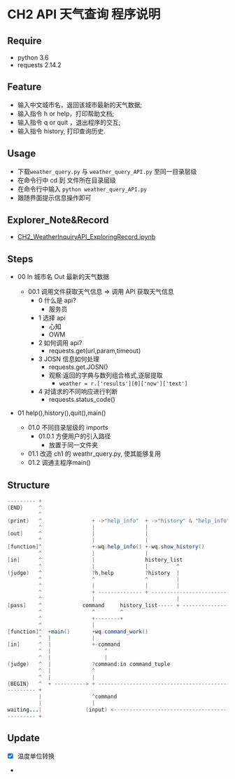 # CH2  API 天气查询 程序说明

## Require

- python 3.6
- requests 2.14.2

## Feature

- 输入中文城市名，返回该城市最新的天气数据;
- 输入指令 h or help，打印帮助文档;
- 输入指令 q or quit ，退出程序的交互;
- 输入指令 history, 打印查询历史.

## Usage

- 下载`weather_query.py` 与 `weather_query_API.py` 至同一目录层级
- 在命令行中 cd 到 文件所在目录层级
- 在命令行中输入 `python weather_query_API.py`
- 跟随界面提示信息操作即可

## Explorer_Note&Record

- [CH2\_WeatherInquiryAPI\_ExploringRecord.ipynb](https://github.com/NBR-hugh/Py101-004/blob/master/Chap2/note/CH2_WeatherInquiryAPI_ExploringRecord.ipynb)

## Steps

- 00 In 城市名 Out 最新的天气数据
    - 00.1 调用文件获取天气信息 => 调用 API 获取天气信息
        - 0 什么是 api?
            - 服务员
        - 1 选择 api
            - 心知
            - OWM
        - 2 如何调用 api?
            - requests.get(url,param,timeout)
        - 3 JOSN 信息如何处理
            - requests.get.JOSN()
            - 观察:返回的字典与数列组合格式,逐层提取
                - `weather = r.['results'][0]['now']['text']`
        - 4 对请求的不同响应进行判断
            - requests.status_code()

- 01 help(),history(),quit(),main()
    - 01.0 不同目录层级的 imports
        - 01.0.1 方便用户的引入路径
            - 放置于同一文件夹
    - 01.1 改造 ch1 的 weathr_query.py, 使其能够复用
    - 01.2 调通主程序main()

## Structure


```java
--------- +
{END}     ^                                                               + ->exit()
          ^                                                               |
(print)   ^                + ->"help_info"  + ->"history" & "help_info"   |               + ->"c error"    + -> "city,weather,temp"            + -> 'NOT FOND'
          ^                |                |                             |               |                |                                   |
[out]     ^                |                |                             |               |                +-> weather_dict,history_list       +-------> + ---> +
          ^                |                |                             |               |                |                                   |         ^      |
[function]^                +-wq.help_info() +-wq.show_history()           +-wq.quit()     |                +-json_handle()                     |         |      |
          ^                |                |                             |               |                |                                   |         |      |
[in]      ^                |                history_list                  +history_list   |                +response,weather_dict,history_list |         |      |
          ^                |                |         ^                   |         ^     |                |                   ^         ^     |         |      |
(judge)   ^                ?h,help          ?history  |                   ?quit     |     ?else            ?200                |         |     ?404      ?else  |
          ^                ^                ^         |                   ^         |     ^                ^                   |         |     ^         ^      |
          ^                |                |         |                   |         |     |                |                   |         |     |         |      |
          ^                + -------------- + --------------------------- + ------------- +                + --------------------------------- + ------- +      |
          ^                |                          |                             |                      |                   |         |                      |
[pass]    ^             command     history_list----- + --------------------------- +             response.status_code         |         |                      |
          ^                ^        ^                                                                      ^                   |         |                      |
          ^                +--------+                                                                      |                   |         |                      |
          ^                |                                                                               |                   |         |                      |
[function]^  +main()       +wq.command_work()                                                              +get_API_requests() |         |                      |
          ^  |             |                                                                               |                   |         |                      |
[in]      ^  |             +-command                                                                       +city,    weather_dict,history_list                  |
          ^  |                 ^                                                                           ^              ^        ^                            |
          ^  |                 |                                                                           |              |        |                            |
(judge)   ^  |             ?command:in command_tuple                                                       ?command:else  |        |                            |
          ^  |             ^                                                                               |              |        |                            |
          ^  |             |                                                                               |              |        |                            |
{BEGIN}   ^  + ----------> + ----------------------------------------------------------------------------- + ------------ + ------ +                            |
--------- +                                                                                                                                                     |
          |                ^command                                                                                                                             |
          |                |                                                                                                                                    |
waiting...|              (input) <----------------------------------------------------------------------------------------------------------------------------- +
--------- +
```

## Update

- [x] 温度单位转换
-
